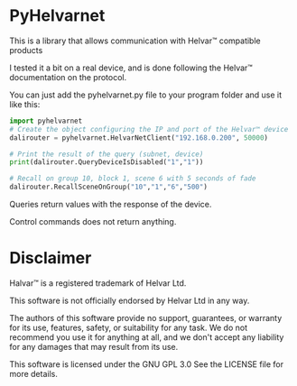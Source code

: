 # PyHelvarnet
This is a library that allows communication with Helvar™  compatible products

I tested it a bit on a real device, and is done following the Helvar™ documentation on the protocol.

You can just add the pyhelvarnet.py file to your program folder and use it like this:

```python
import pyhelvarnet
# Create the object configuring the IP and port of the Helvar™ device
dalirouter = pyhelvarnet.HelvarNetClient("192.168.0.200", 50000)

# Print the result of the query (subnet, device)
print(dalirouter.QueryDeviceIsDisabled("1","1"))

# Recall on group 10, block 1, scene 6 with 5 seconds of fade
dalirouter.RecallSceneOnGroup("10","1","6","500")
```
Queries return values with the response of the device.

Control commands does not return anything.

# Disclaimer

Halvar™ is a registered trademark of Helvar Ltd.

This software is not officially endorsed by Helvar Ltd in any way.

The authors of this software provide no support, guarantees, or warranty for its use, features, safety, or suitability for any task. We do not recommend you use it for anything at all, and we don't accept any liability for any damages that may result from its use.

This software is licensed under the GNU GPL 3.0 See the LICENSE file for more details.